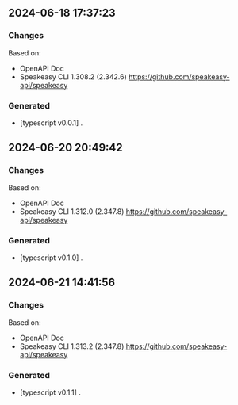 

## 2024-06-18 17:37:23
### Changes
Based on:
- OpenAPI Doc  
- Speakeasy CLI 1.308.2 (2.342.6) https://github.com/speakeasy-api/speakeasy
### Generated
- [typescript v0.0.1] .

## 2024-06-20 20:49:42
### Changes
Based on:
- OpenAPI Doc  
- Speakeasy CLI 1.312.0 (2.347.8) https://github.com/speakeasy-api/speakeasy
### Generated
- [typescript v0.1.0] .

## 2024-06-21 14:41:56
### Changes
Based on:
- OpenAPI Doc  
- Speakeasy CLI 1.313.2 (2.347.8) https://github.com/speakeasy-api/speakeasy
### Generated
- [typescript v0.1.1] .